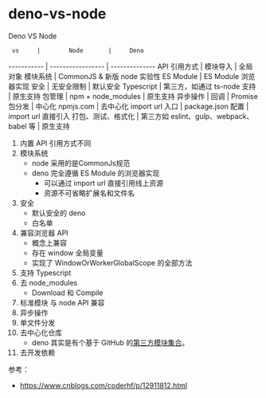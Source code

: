 # deno-vs-node

Deno VS Node

     vs     |        Node       |     Deno
----------- | ----------------- | --------------
API 引用方式  | 模块导入           | 全局对象
模块系统      | CommonJS & 新版 node 实验性 ES Module | ES Module 浏览器实现
安全         | 无安全限制          | 默认安全
Typescript   | 第三方，如通过 ts-node 支持 | 原生支持
包管理        | npm + node_modules | 原生支持
异步操作      | 回调              | Promise
包分发        | 中心化 npmjs.com  | 去中心化 import url
入口          | package.json 配置 | import url 直接引入
打包、测试、格式化  | 第三方如 eslint、gulp、webpack、babel 等 | 原生支持

1. 内置 API 引用方式不同
2. 模块系统
     - node 采用的是CommonJs规范
     - deno 完全遵循 ES Module 的浏览器实现
       - 可以通过 import url 直接引用线上资源
       - 资源不可省略扩展名和文件名
3. 安全
     - 默认安全的 deno
     - 白名单
4. 兼容浏览器 API
     - 概念上兼容
     - 存在 window 全局变量
     - 实现了 WindowOrWorkerGlobalScope 的全部方法
5. 支持 Typescript
6. 去 node_modules
     - Download 和 Compile
7. 标准模块 与 node API 兼容
8. 异步操作
9. 单文件分发
10. 去中心化仓库
    - deno 其实是有个基于 GitHub 的[第三方模块集合](https://deno.land/x)。
11. 去开发依赖

参考：

- https://www.cnblogs.com/coderhf/p/12911812.html
